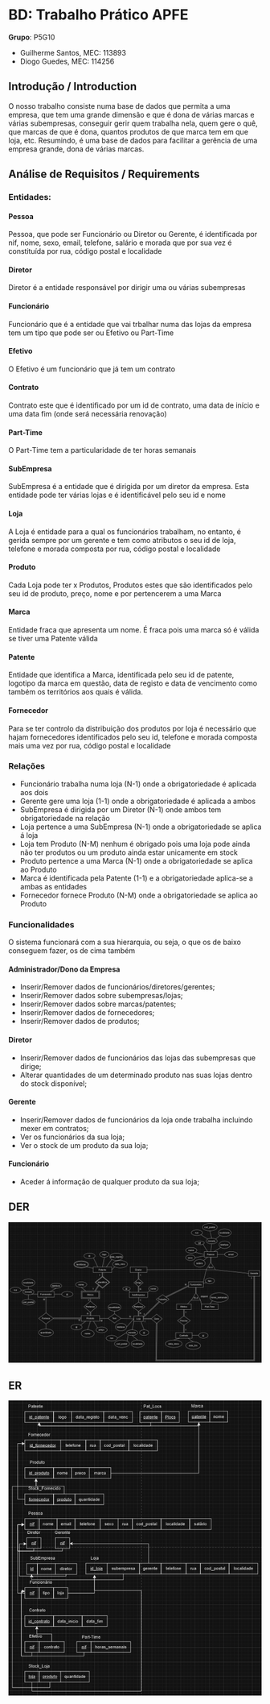 # BD: Trabalho Prático APFE

**Grupo**: P5G10
- Guilherme Santos, MEC: 113893
- Diogo Guedes, MEC: 114256

## Introdução / Introduction
 
O nosso trabalho consiste numa base de dados que permita a uma empresa, que tem uma grande dimensão e que é dona de várias marcas e várias subempresas, conseguir gerir quem trabalha nela, quem gere o quê, que marcas de que é dona, quantos produtos de que marca tem em que loja, etc.
Resumindo, é uma base de dados para facilitar a gerência de uma empresa grande, dona de várias marcas.

## ​Análise de Requisitos / Requirements

### Entidades:

#### Pessoa
Pessoa, que pode ser Funcionário ou Diretor ou Gerente, é identificada por nif, nome, sexo, email, telefone, salário e morada que por sua vez é constituída por rua, código postal e localidade

#### Diretor
Diretor é a entidade responsável por dirigir uma ou várias subempresas

#### Funcionário
Funcionário que é a entidade que vai trbalhar numa das lojas da empresa tem um tipo que pode ser ou Efetivo ou Part-Time

#### Efetivo
O Efetivo é um funcionário que já tem um contrato

#### Contrato
Contrato este que é identificado por um id de contrato, uma data de início e uma data fim (onde será necessária renovação)

#### Part-Time
O Part-Time tem a particularidade de ter horas semanais

#### SubEmpresa
SubEmpresa é a entidade que é dirigida por um diretor da empresa. Esta entidade pode ter várias lojas e é identificável pelo seu id e nome

#### Loja
A Loja é entidade para a qual os funcionários trabalham, no entanto, é gerida sempre por um gerente e tem como atributos o seu id de loja, telefone e morada composta por rua, código postal e localidade

#### Produto
Cada Loja pode ter x Produtos, Produtos estes que são identificados pelo seu id de produto, preço, nome e por pertencerem a uma Marca

#### Marca
Entidade fraca que apresenta um nome. É fraca pois uma marca só é válida se tiver uma Patente válida

#### Patente
Entidade que identifica a Marca, identificada pelo seu id de patente, logotipo da marca em questão, data de registo e data de vencimento como também os territórios aos quais é válida.

#### Fornecedor
Para se ter controlo da distribuição dos produtos por loja é necessário que hajam fornecedores identificados pelo seu id, telefone e morada composta mais uma vez por rua, código postal e localidade

### Relações
* Funcionário trabalha numa loja (N-1) onde a obrigatoriedade é aplicada aos dois
* Gerente gere uma loja (1-1) onde a obrigatoriedade é aplicada a ambos 
* SubEmpresa é dirigida por um Diretor (N-1) onde ambos tem obrigatoriedade na relação
* Loja pertence a uma SubEmpresa (N-1) onde a obrigatoriedade se aplica á loja
* Loja tem Produto (N-M) nenhum é obrigado pois uma loja pode ainda não ter produtos ou um produto ainda estar unicamente em stock
* Produto pertence a uma Marca (N-1) onde a obrigatoriedade se aplica ao Produto
* Marca é identificada pela Patente (1-1) e a obrigatoriedade aplica-se a ambas as entidades
* Fornecedor fornece Produto (N-M) onde a obrigatoriedade se aplica ao Produto

### Funcionalidades
O sistema funcionará com a sua hierarquia, ou seja, o que os de baixo conseguem fazer, os de cima também

#### Administrador/Dono da Empresa
- Inserir/Remover dados de funcionários/diretores/gerentes;
- Inserir/Remover dados sobre subempresas/lojas;
- Inserir/Remover dados sobre marcas/patentes;
- Inserir/Remover dados de fornecedores;
- Inserir/Remover dados de produtos;

#### Diretor
- Inserir/Remover dados de funcionários das lojas das subempresas que dirige;
- Alterar quantidades de um determinado produto nas suas lojas dentro do stock disponível;

#### Gerente
- Inserir/Remover dados de funcionários da loja onde trabalha incluindo mexer em contratos;
- Ver os funcionários da sua loja;
- Ver o stock de um produto da sua loja;

#### Funcionário
- Aceder á informação de qualquer produto da sua loja;

## DER


![DER Diagram!](DER.jpeg "AnImage")

## ER

![ER Diagram!](ER.jpeg "AnImage")
